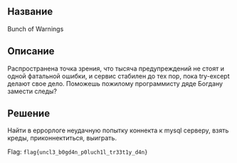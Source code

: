 ## Название
Bunch of Warnings

## Описание
Распространена точка зрения, что тысяча предупреждений не стоят и одной фатальной ошибки, и сервис стабилен до тех пор, пока try-except делают свое дело. Поможешь пожилому программисту дяде Богдану замести следы?

## Решение
Найти в еррорлоге неудачную попытку коннекта к mysql серверу, взять креды, приконнектиться, выиграть.

Flag: ``flag{uncl3_b0gd4n_p0luch1l_tr33t1y_d4n}`` 
